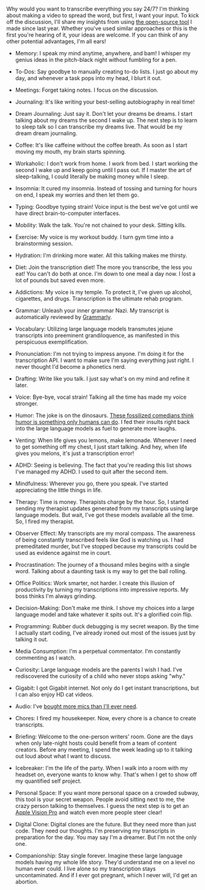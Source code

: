 Why would you want to transcribe everything you say 24/7? I'm thinking about making a video to spread the word, but first, I want your input. To kick off the discussion, I'll share my insights from using [the open-source tool](https://github.com/8ta4/say) I made since last year. Whether you've used similar approaches or this is the first you're hearing of it, your ideas are welcome. If you can think of any other potential advantages, I'm all ears!

- Memory: I speak my mind anytime, anywhere, and bam! I whisper my genius ideas in the pitch-black night without fumbling for a pen.

- To-Dos: Say goodbye to manually creating to-do lists. I just go about my day, and whenever a task pops into my head, I blurt it out.

- Meetings: Forget taking notes. I focus on the discussion.

- Journaling: It's like writing your best-selling autobiography in real time!

- Dream Journaling: Just say it. Don't let your dreams be dreams. I start talking about my dreams the second I wake up. The next step is to learn to sleep talk so I can transcribe my dreams live. That would be my dream dream journaling.

- Coffee: It's like caffeine without the coffee breath. As soon as I start moving my mouth, my brain starts spinning.

- Workaholic: I don't work from home. I work from bed. I start working the second I wake up and keep going until I pass out. If I master the art of sleep-talking, I could literally be making money while I sleep.

- Insomnia: It cured my insomnia. Instead of tossing and turning for hours on end, I speak my worries and then let them go.

- Typing: Goodbye typing strain! Voice input is the best we've got until we have direct brain-to-computer interfaces.

- Mobility: Walk the talk. You're not chained to your desk. Sitting kills.

- Exercise: My voice is my workout buddy. I turn gym time into a brainstorming session.

- Hydration: I'm drinking more water. All this talking makes me thirsty.

- Diet: Join the transcription diet! The more you transcribe, the less you eat! You can't do both at once. I'm down to one meal a day now. I lost a lot of pounds but saved even more.

- Addictions: My voice is my temple. To protect it, I've given up alcohol, cigarettes, and drugs. Transcription is the ultimate rehab program.

- Grammar: Unleash your inner grammar Nazi. My transcript is automatically reviewed by [Grammarly](https://www.grammarly.com/).

- Vocabulary: Utilizing large language models transmutes jejune transcripts into preeminent grandiloquence, as manifested in this perspicuous exemplification.

- Pronunciation: I'm not trying to impress anyone. I'm doing it for the transcription API. I want to make sure I'm saying everything just right. I never thought I'd become a phonetics nerd.

- Drafting: Write like you talk. I just say what's on my mind and refine it later.

- Voice: Bye-bye, vocal strain! Talking all the time has made my voice stronger.

- Humor: The joke is on the dinosaurs. [These fossilized comedians think humor is something only humans can do](https://old.reddit.com/r/Standup/comments/1cjnw4l/can_llms_consistently_deliver_comedy/). I fed their insults right back into the large language models as fuel to generate more laughs.

- Venting: When life gives you lemons, make lemonade. Whenever I need to get something off my chest, I just start talking. And hey, when life gives you melons, it's just a transcription error!

- ADHD: Seeing is believing. The fact that you're reading this list shows I've managed my ADHD. I used to quit after the second item.

- Mindfulness: Wherever you go, there you speak. I've started appreciating the little things in life.

- Therapy: Time is money. Therapists charge by the hour. So, I started sending my therapist updates generated from my transcripts using large language models. But wait, I've got these models available all the time. So, I fired my therapist.

- Observer Effect: My transcripts are my moral compass. The awareness of being constantly transcribed feels like God is watching us. I had premeditated murder, but I've stopped because my transcripts could be used as evidence against me in court.

- Procrastination: The journey of a thousand miles begins with a single word. Talking about a daunting task is my way to get the ball rolling.

- Office Politics: Work smarter, not harder. I create this illusion of productivity by turning my transcriptions into impressive reports. My boss thinks I'm always grinding.

- Decision-Making: Don't make me think. I shove my choices into a large language model and take whatever it spits out. It's a glorified coin flip.

- Programming: Rubber duck debugging is my secret weapon. By the time I actually start coding, I've already ironed out most of the issues just by talking it out.

- Media Consumption: I'm a perpetual commentator. I'm constantly commenting as I watch.

- Curiosity: Large language models are the parents I wish I had. I've rediscovered the curiosity of a child who never stops asking "why."

- Gigabit: I got Gigabit internet. Not only do I get instant transcriptions, but I can also enjoy HD cat videos.

- Audio: I've [bought more mics than I'll ever need](https://old.reddit.com/r/QuantifiedSelf/comments/19a4zf3/looking_for_a_showerproof_noisecancelling_mic_for/).

- Chores: I fired my housekeeper. Now, every chore is a chance to create transcripts.

- Briefing: Welcome to the one-person writers' room. Gone are the days when only late-night hosts could benefit from a team of content creators. Before any meeting, I spend the week leading up to it talking out loud about what I want to discuss.

- Icebreaker: I'm the life of the party. When I walk into a room with my headset on, everyone wants to know why. That's when I get to show off my quantified self project.

- Personal Space: If you want more personal space on a crowded subway, this tool is your secret weapon. People avoid sitting next to me, the crazy person talking to themselves. I guess the next step is to get an [Apple Vision Pro](https://www.apple.com/apple-vision-pro/) and watch even more people steer clear!

- Digital Clone: Digital clones are the future. But they need more than just code. They need our thoughts. I'm preserving my transcripts in preparation for the day. You may say I'm a dreamer. But I'm not the only one.

- Companionship: Stay single forever. Imagine these large language models having my whole life story. They'd understand me on a level no human ever could. I live alone so my transcription stays uncontaminated. And if I ever got pregnant, which I never will, I'd get an abortion.
